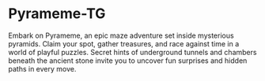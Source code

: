 # Pyrameme-TG
Embark on Pyrameme, an epic maze adventure set inside mysterious pyramids. Claim your spot, gather treasures, and race against time in a world of playful puzzles. Secret hints of underground tunnels and chambers beneath the ancient stone invite you to uncover fun surprises and hidden paths in every move.

